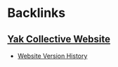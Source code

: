 
# Backlinks
## [Yak Collective Website](<Yak Collective Website.md>)
- [Website Version History](<Website Version History.md>)

